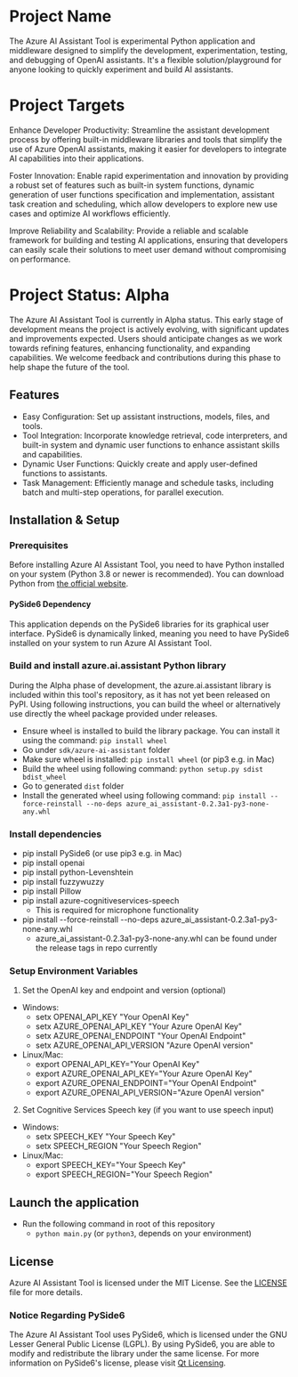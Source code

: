 # Project Name

The Azure AI Assistant Tool is experimental Python application and middleware designed to simplify the development, experimentation, testing, and debugging of OpenAI assistants. It's a flexible solution/playground for anyone looking to quickly experiment and build AI assistants.

# Project Targets

Enhance Developer Productivity: Streamline the assistant development process by offering built-in middleware libraries and tools that simplify the use of Azure OpenAI assistants, making it easier for developers to integrate AI capabilities into their applications.

Foster Innovation: Enable rapid experimentation and innovation by providing a robust set of features such as built-in system functions, dynamic generation of user functions specification and implementation, assistant task creation and scheduling, which allow developers to explore new use cases and optimize AI workflows efficiently.

Improve Reliability and Scalability: Provide a reliable and scalable framework for building and testing AI applications, ensuring that developers can easily scale their solutions to meet user demand without compromising on performance.

# Project Status: Alpha

The Azure AI Assistant Tool is currently in Alpha status. This early stage of development means the project is actively evolving, with significant updates and improvements expected. Users should anticipate changes as we work towards refining features, enhancing functionality, and expanding capabilities. We welcome feedback and contributions during this phase to help shape the future of the tool.

## Features

- Easy Configuration: Set up assistant instructions, models, files, and tools.
- Tool Integration: Incorporate knowledge retrieval, code interpreters, and built-in system and dynamic user functions to enhance assistant skills and capabilities.
- Dynamic User Functions: Quickly create and apply user-defined functions to assistants.
- Task Management: Efficiently manage and schedule tasks, including batch and multi-step operations, for parallel execution.

## Installation & Setup

### Prerequisites
Before installing Azure AI Assistant Tool, you need to have Python installed on your system (Python 3.8 or newer is recommended). 
You can download Python from [the official website](https://www.python.org/downloads/).

#### PySide6 Dependency
This application depends on the PySide6 libraries for its graphical user interface. PySide6 is dynamically linked, meaning you need to have PySide6 installed on your system to run Azure AI Assistant Tool.

### Build and install azure.ai.assistant Python library

During the Alpha phase of development, the azure.ai.assistant library is included within this tool's repository, as it has not yet been released on PyPI. 
Using following instructions, you can build the wheel or alternatively use directly the wheel package provided under releases.

- Ensure wheel is installed to build the library package. You can install it using the command: `pip install wheel`
- Go under `sdk/azure-ai-assistant` folder
- Make sure wheel is installed: `pip install wheel` (or pip3 e.g. in Mac)
- Build the wheel using following command: `python setup.py sdist bdist_wheel`
- Go to generated `dist` folder
- Install the generated wheel using following command: `pip install --force-reinstall --no-deps azure_ai_assistant-0.2.3a1-py3-none-any.whl`

### Install dependencies
- pip install PySide6 (or use pip3 e.g. in Mac)
- pip install openai
- pip install python-Levenshtein
- pip install fuzzywuzzy
- pip install Pillow
- pip install azure-cognitiveservices-speech
  - This is required for microphone functionality
- pip install --force-reinstall --no-deps azure_ai_assistant-0.2.3a1-py3-none-any.whl
  - azure_ai_assistant-0.2.3a1-py3-none-any.whl can be found under the release tags in repo currently

### Setup Environment Variables
1. Set the OpenAI key and endpoint and version (optional)
  - Windows: 
    - setx OPENAI_API_KEY "Your OpenAI Key"
    - setx AZURE_OPENAI_API_KEY "Your Azure OpenAI Key"
    - setx AZURE_OPENAI_ENDPOINT "Your OpenAI Endpoint"
    - setx AZURE_OPENAI_API_VERSION "Azure OpenAI version"
  - Linux/Mac:
    - export OPENAI_API_KEY="Your OpenAI Key"
    - export AZURE_OPENAI_API_KEY="Your Azure OpenAI Key"
    - export AZURE_OPENAI_ENDPOINT="Your OpenAI Endpoint"
    - export AZURE_OPENAI_API_VERSION="Azure OpenAI version"

2. Set Cognitive Services Speech key (if you want to use speech input)
  - Windows: 
    - setx SPEECH_KEY "Your Speech Key"
    - setx SPEECH_REGION "Your Speech Region"
  - Linux/Mac: 
    - export SPEECH_KEY="Your Speech Key"
    - export SPEECH_REGION="Your Speech Region"

## Launch the application

- Run the following command in root of this repository
  - `python main.py` (or `python3`, depends on your environment)

## License
Azure AI Assistant Tool is licensed under the MIT License. See the [LICENSE](LICENSE) file for more details.

### Notice Regarding PySide6
The Azure AI Assistant Tool uses PySide6, which is licensed under the GNU Lesser General Public License (LGPL). 
By using PySide6, you are able to modify and redistribute the library under the same license. 
For more information on PySide6's license, please visit [Qt Licensing](https://www.qt.io/licensing/).
